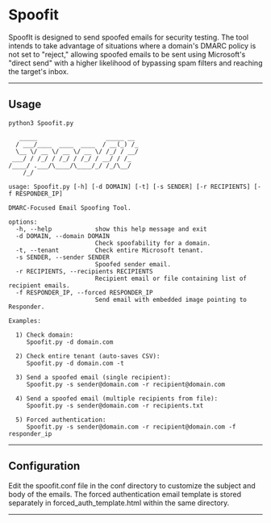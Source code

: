 # Spoofit
SpoofIt is designed to send spoofed emails for security testing. The tool intends to take advantage of situations where a domain's DMARC policy is not set to "reject," allowing spoofed emails to be sent using Microsoft's "direct send" with a higher likelihood of bypassing spam filters and reaching the target's inbox.
___
## Usage

```
python3 Spoofit.py

   _____                   _____ __ 
  / ___/____  ____  ____  / __(_) /_
  \__ \/ __ \/ __ \/ __ \/ /_/ / __/
 ___/ / /_/ / /_/ / /_/ / __/ / /_  
/____/ .___/\____/\____/_/ /_/\__/  
    /_/                             
   
usage: Spoofit.py [-h] [-d DOMAIN] [-t] [-s SENDER] [-r RECIPIENTS] [-f RESPONDER_IP]

DMARC-Focused Email Spoofing Tool.

options:
  -h, --help            show this help message and exit
  -d DOMAIN, --domain DOMAIN
                        Check spoofability for a domain.
  -t, --tenant          Check entire Microsoft tenant.
  -s SENDER, --sender SENDER
                        Spoofed sender email.
  -r RECIPIENTS, --recipients RECIPIENTS
                        Recipient email or file containing list of recipient emails.
  -f RESPONDER_IP, --forced RESPONDER_IP
                        Send email with embedded image pointing to Responder.

Examples:

  1) Check domain:
     Spoofit.py -d domain.com

  2) Check entire tenant (auto-saves CSV):
     Spoofit.py -d domain.com -t

  3) Send a spoofed email (single recipient):
     Spoofit.py -s sender@domain.com -r recipient@domain.com

  4) Send a spoofed email (multiple recipients from file):
     Spoofit.py -s sender@domain.com -r recipients.txt

  5) Forced authentication:
     Spoofit.py -s sender@domain.com -r recipient@domain.com -f responder_ip

```
___

## Configuration
Edit the spoofit.conf file in the conf directory to customize the subject and body of the emails. The forced authentication email template is stored separately in forced_auth_template.html within the same directory.

___
